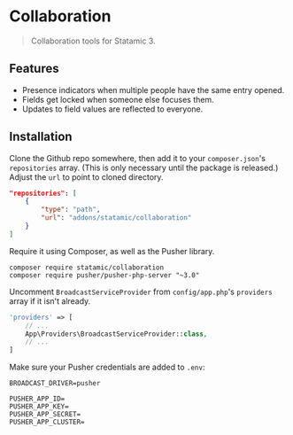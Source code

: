 # Collaboration

> Collaboration tools for Statamic 3.

## Features

- Presence indicators when multiple people have the same entry opened.
- Fields get locked when someone else focuses them.
- Updates to field values are reflected to everyone.

## Installation

Clone the Github repo somewhere, then add it to your `composer.json`'s `repositories` array. (This is only necessary until the package is released.) Adjust the `url` to point to cloned directory.

``` json
"repositories": [
    {
        "type": "path",
        "url": "addons/statamic/collaboration"
    }
]
```

Require it using Composer, as well as the Pusher library.

```
composer require statamic/collaboration
composer require pusher/pusher-php-server "~3.0"
```

Uncomment `BroadcastServiceProvider` from `config/app.php`'s `providers` array if it isn't already.

``` php
'providers' => [
    // ...
    App\Providers\BroadcastServiceProvider::class,
    // ...
]
```

Make sure your Pusher credentials are added to `.env`:

```
BROADCAST_DRIVER=pusher

PUSHER_APP_ID=
PUSHER_APP_KEY=
PUSHER_APP_SECRET=
PUSHER_APP_CLUSTER=
```
